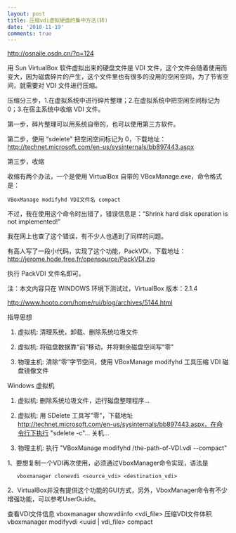 ```yaml
---
layout: post
title: 压缩vdi虚拟硬盘的集中方法(转)
date: '2010-11-19'
comments: true
---
```

http://osnaile.osdn.cn/?p=124

用 Sun VirtualBox 软件虚拟出来的硬盘文件是 VDI 文件，这个文件会随着使用而变大，因为磁盘碎片的产生，这个文件里也有很多的没用的空闲空间，为了节省空间，就需要对 VDI 文件进行压缩。

压缩分三步，1.在虚拟系统中进行碎片整理；2.在虚拟系统中把空闲空间标记为 0；3.在宿主系统中收缩 VDI 文件。

第一步，碎片整理可以用系统自带的，也可以使用第三方软件。

第二步，使用 “sdelete” 把空闲空间标记为 0，下载地址：http://technet.microsoft.com/en-us/sysinternals/bb897443.aspx

第三步，收缩

收缩有两个办法，一个是使用 VirtualBox 自带的 VBoxManage.exe，命令格式是：
```
VBoxManage modifyhd VDI文件名 compact
```
不过，我在使用这个命令时出错了，错误信息是：“Shrink hard disk operation is not implemented!”

我在网上也查了这个错误，有不少人也遇到了同样的问题。

有高人写了一段小代码，实现了这个功能，PackVDI，下载地址：http://jerome.hode.free.fr/opensource/PackVDI.zip

执行 PackVDI 文件名即可。

注：本文内容只在 WINDOWS 环境下测试过，VirtualBox 版本：2.1.4

http://www.hooto.com/home/rui/blog/archives/5144.html

指导思想

1. 虚拟机: 清理系统，卸载、删除系统垃圾文件

2. 虚拟机: 将磁盘数据靠“前”移动，并将剩余磁盘空间写“零”

3. 物理主机: 清除“零”字节空间，使用 VBoxManage modifyhd 工具压缩 VDI 磁盘镜像文件

Windows 虚拟机

1. 虚拟机: 删除系统垃圾文件，运行磁盘整理程序...

2. 虚拟机: 用 SDelete 工具写"零"，下载地址 http://technet.microsoft.com/en-us/sysinternals/bb897443.aspx，在命令行下执行 "sdelete -c"... 关机...

3. 物理主机: 执行 "VBoxManage modifyhd /the-path-of-VDI.vdi --compact"

1、要想复制一个VDI再次使用，必须通过VboxManager命令实现，语法是
```
   vboxmanager clonevdi <source_vdi> <destination_vdi>
```
2、VirtualBox并没有提供这个功能的GUI方式，另外，VboxManager命令有不少增强功能，可以参考UserGuide。

   查看VDI文件信息 vboxmanager showvdiinfo <vdi_file>
   压缩VDI文件体积 vboxmanager modifyvdi <uuid | vdi_file> compact
